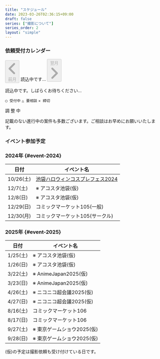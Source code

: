 ```yaml
---
title: "スケジュール"
date: 2023-03-26T02:36:15+09:00
draft: false
series: ["撮影について"]
series_order: 2
layout: "simple"
---
```


<h3 class="profile-name text-center text-2xl">依頼受付カレンダー</h3>

<div id="cal-button">
<button id="prevButton" class="flex m-1 rounded enabled:bg-neutral-300 p-1.5 enabled:text-neutral-700 enabled:hover:bg-primary-500 enabled:hover:text-neutral enabled:dark:bg-neutral-700 dark:text-neutral-300 enabled:dark:hover:bg-primary-400 enabled:dark:hover:text-neutral-800 disabled:border disabled:border-neutral-300 disabled:dark:border-neutral-700 disabled:cursor-not-allowed disabled:m-0.5 items-center" onclick="changeMonth(-1)" disabled>
<span class="relative block align-text-bottom icon">
  <svg xmlns="http://www.w3.org/2000/svg" viewBox="0 0 320 512"><!--!Font Awesome Free 6.6.0 by @fontawesome - https://fontawesome.com License - https://fontawesome.com/license/free Copyright 2024 Fonticons, Inc.--><path fill="currentColor" d="M41.4 233.4c-12.5 12.5-12.5 32.8 0 45.3l160 160c12.5 12.5 32.8 12.5 45.3 0s12.5-32.8 0-45.3L109.3 256 246.6 118.6c12.5-12.5 12.5-32.8 0-45.3s-32.8-12.5-45.3 0l-160 160z"/></svg>
</span>
前月</button>
<span id="monthYear" class="p-1.5">読込中です…</span>
<button id="nextButton" class="flex m-1 rounded enabled:bg-neutral-300 p-1.5 enabled:text-neutral-700 enabled:hover:bg-primary-500 enabled:hover:text-neutral enabled:dark:bg-neutral-700 dark:text-neutral-300 enabled:dark:hover:bg-primary-400 enabled:dark:hover:text-neutral-800 disabled:border disabled:border-neutral-300 disabled:dark:border-neutral-700 disabled:cursor-not-allowed disabled:m-0.5 items-center" onclick="changeMonth(1)" disabled>翌月
<span class="relative block align-text-bottom icon">
<svg xmlns="http://www.w3.org/2000/svg" viewBox="0 0 320 512"><!--!Font Awesome Free 6.6.0 by @fontawesome - https://fontawesome.com License - https://fontawesome.com/license/free Copyright 2024 Fonticons, Inc.--><path fill="currentColor" d="M278.6 233.4c12.5 12.5 12.5 32.8 0 45.3l-160 160c-12.5 12.5-32.8 12.5-45.3 0s-12.5-32.8 0-45.3L210.7 256 73.4 118.6c-12.5-12.5-12.5-32.8 0-45.3s32.8-12.5 45.3 0l160 160z"/></svg>
</span>
</button>
</div>

<div id="calendar">
  <div className="flex justify-center" aria-label="読み込み中">
    <p class="text-center text-2xl">読込中です。しばらくお待ちください…</p>
    <div className="animate-spin h-10 w-10 border-4 border-blue-500 rounded-full border-t-transparent"></div>
  </div>
</div>

`◯ 受付中` `△ 要相談` `✕ 締切` 

<span id="showMaxRange">調 整 中</span>  

<script src="/show-event-cal.js"></script>

記載のない進行中の案件も多数ございます。ご相談はお早めにお願いいたします。

<h3 id="event" class="profile-name text-center text-2xl">イベント参加予定</h3>

<div class="grid grid-cols-1 lg:grid-cols-2">
<div>

### 2024年 {#event-2024}

| 日付      | イベント名                                                                         |
| --------- | ---------------------------------------------------------------------------------- |
| 10/26(土) | [池袋ハロウィンコスプレフェス2024](https://x.com/98tml/status/1838153692677071309) |
| 12/7(土)  | ※ アコスタ池袋(仮)                                                                 |
| 12/8(日)  | ※ アコスタ池袋(仮)                                                                 |
| 12/29(日) | コミックマーケット105(一般)                                                        |
| 12/30(月) | コミックマーケット105(サークル)                                                    |

</div><div>

### 2025年 {#event-2025}

| 日付     | イベント名                 |
| -------- | -------------------------- |
| 1/25(土) | ※ アコスタ池袋(仮)         |
| 1/26(日) | ※ アコスタ池袋(仮)         |
| 3/22(土) | ※ AnimeJapan2025(仮)       |
| 3/23(日) | ※ AnimeJapan2025(仮)       |
| 4/26(土) | ※ ニコニコ超会議2025(仮)   |
| 4/27(日) | ※ ニコニコ超会議2025(仮)   |
| 8/16(土) | コミックマーケット106      |
| 8/17(日) | コミックマーケット106      |
| 9/27(土) | ※ 東京ゲームショウ2025(仮) |
| 9/28(日) | ※ 東京ゲームショウ2025(仮) |

</div></div>

(仮)の予定は撮影依頼も受け付けている日です。